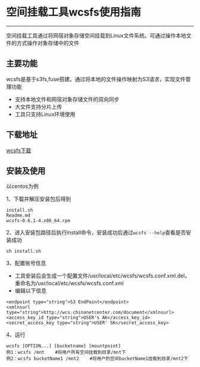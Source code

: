 # 空间挂载工具wcsfs使用指南

---

空间挂载工具通过将网宿对象存储空间挂载到Linux文件系统。可通过操作本地文件的方式操作对象存储中的文件

## 主要功能
wcsfs是基于s3fs,fuse搭建。通过将本地的文件操作映射为S3请求，实现文件管理功能

 - 支持本地文件和网宿对象存储文件的双向同步
 - 大文件支持分片上传
 - 工具只支持Linux环境使用

## 下载地址
[wcsfs下载](http://wcsd.chinanetcenter.com/tool/wcsfs-0.6.1-8-centos-x86-64.zip)

## 安装及使用
以centos为例

1、下载并解压安装包后得到

```
install.sh
Readme.md
wcsfs-0.6.1-4.x86_64.rpm

```

2、进入安装包路径后执行install命令，安装成功后通过`wcsfs --help`查看是否安装成功

```
sh install.sh

```

3、配置账号信息

- 工具安装后会生成一个配置文件/usr/local/etc/wcsfs/wcsfs.conf.xml.del，重命名为/usr/local/etc/wcsfs/wcsfs.conf.xml
- 编辑以下信息

```
<endpoint type="string">S3 EndPoint</endpoint>
<xmlnsurl type="string">http://wcs.chinanetcenter.com/document</xmlnsurl>
<access_key_id type="string">USER's AK</access_key_id>
<secret_access_key type="string">USER' SK</secret_access_key>

```

4、运行

```
wcsfs [OPTION...] [bucketname] [mountpoint]
例1：wcsfs /mnt    #将用户所有空间挂载到目录/mnt下
例2：wcsfs bucketName1 /mnt2    #将用户的空间bucketName1挂载到目录/mnt2下
```
